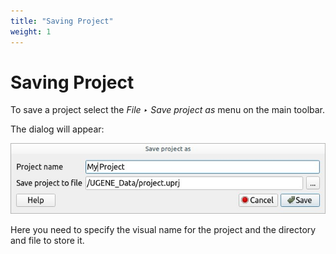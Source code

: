 ```yaml
---
title: "Saving Project"
weight: 1
---
```



# Saving Project

To save a project select the _File ‣ Save project as_ menu on the main toolbar.

The dialog will appear:


![](/images/94078823/94078826.jpg)

Here you need to specify the visual name for the project and the directory and file to store it.
